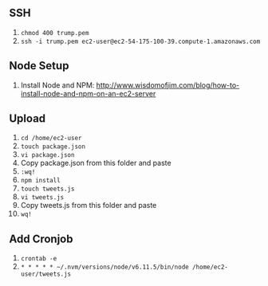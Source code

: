 ## SSH
1. `chmod 400 trump.pem`
2. `ssh -i trump.pem ec2-user@ec2-54-175-100-39.compute-1.amazonaws.com`

## Node Setup
1. Install Node and NPM: http://www.wisdomofjim.com/blog/how-to-install-node-and-npm-on-an-ec2-server

## Upload
1. `cd /home/ec2-user`
2. `touch package.json`
3. `vi package.json`
4. Copy package.json from this folder and paste
5. `:wq!`
6. `npm install`
7. `touch tweets.js`
8. `vi tweets.js`
9. Copy tweets.js from this folder and paste
10. `wq!`

## Add Cronjob
1. `crontab -e`
2. `* * * * * ~/.nvm/versions/node/v6.11.5/bin/node /home/ec2-user/tweets.js`
